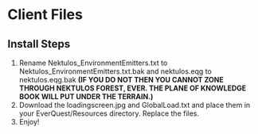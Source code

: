 # Client Files

## Install Steps
1. Rename Nektulos_EnvironmentEmitters.txt to Nektulos_EnvironmentEmitters.txt.bak and nektulos.eqg to nektulos.eqg.bak **(IF YOU DO NOT THEN YOU CANNOT ZONE THROUGH NEKTULOS FOREST, EVER. THE PLANE OF KNOWLEDGE BOOK WILL PUT UNDER THE TERRAIN.)**
2. Download the loadingscreen.jpg and GlobalLoad.txt and place them in your EverQuest/Resources directory. Replace the files.
3. Enjoy!
